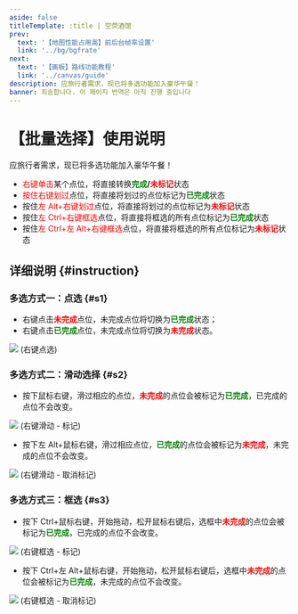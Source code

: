```yaml
---
aside: false
titleTemplate: :title | 空荧酒馆
prev:
  text: '【地图性能占用高】前后台帧率设置'
  link: '../bg/bgfrate'
next:
  text: '【画板】路线功能教程'
  link: '../canvas/guide'
description: 应旅行者需求，现已将多选功能加入豪华午餐！
banner: 죄송합니다. 이 페이지 번역은 아직 진행 중입니다
---
```


[文：【批量选择】使用说明]: # 'https://support.qq.com/products/321980/faqs/97187'

# 【批量选择】使用说明

应旅行者需求，现已将多选功能加入豪华午餐！

- <span style="color: red">右键单击</span>某个点位，将直接转换<b><span style="color: green">完成</span>/<span style="color: red">未标记</span></b>状态
- <span style="color: red">按住右键划过</span>点位，将直接将划过的点位标记为<b><span style="color: green">已完成</span></b>状态
- 按住<span style="color: red">左 Alt+右键划过</span>点位，将直接将划过的点位标记为<b><span style="color: red">未标记</span></b>状态
- 按住<span style="color: red">左 Ctrl+右键框选</span>点位，将直接将框选的所有点位标记为<b><span style="color: green">已完成</span></b>状态
- 按住<span style="color: red">左 Ctrl+左 Alt+右键框选</span>点位，将直接将框选的所有点位标记为<b><span style="color: red">未标记</span></b>状态

## **详细说明** {#instruction}

### **多选方式一：点选** {#s1}

- 右键点击<b><span style="color: red">未完成</span></b>点位，未完成点位将切换为<b><span style="color: green">已完成</span></b>状态；
- 右键点击<b><span style="color: green">已完成</span></b>点位，未完成点位将切换为<b><span style="color: red">未完成</span></b>状态。

![](https://assets.yuanshen.site/docs/en/manual/1.gif)
(右键点选)

### **多选方式二：滑动选择** {#s2}

- 按下鼠标右键，滑过相应的点位，<b><span style="color: red">未完成</span></b>的点位会被标记为<b><span style="color: green">已完成</span></b>，已完成的点位不会改变。

![](https://assets.yuanshen.site/docs/en/manual/2.gif)
(右键滑动 - 标记)

- 按下左 Alt+鼠标右键，滑过相应点位，<b><span style="color: green">已完成</span></b>的点位会被标记为<b><span style="color: red">未完成</span></b>，未完成的点位不会改变。

![](https://assets.yuanshen.site/docs/en/manual/3.gif)
(右键滑动 - 取消标记)

### **多选方式三：框选** {#s3}

- 按下 Ctrl+鼠标右键，开始拖动，松开鼠标右键后，选框中<b><span style="color: red">未完成</span></b>的点位会被标记为<b><span style="color: green">已完成</span></b>，已完成的点位不会改变。

![](https://assets.yuanshen.site/docs/en/manual/4.gif)
(右键框选 - 标记)

- 按下 Ctrl+左 Alt+鼠标右键，开始拖动，松开鼠标右键后，选框中<b><span style="color: red">未完成</span></b>的点位会被标记为<b><span style="color: green">已完成</span></b>，未完成的点位不会改变。

![](https://assets.yuanshen.site/docs/en/manual/5.gif)
(右键框选 - 取消标记)
